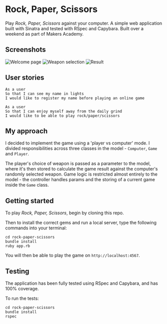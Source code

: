 # Rock, Paper, Scissors

Play *Rock, Paper, Scissors* against your computer. A simple web application built with Sinatra and tested with RSpec and Capybara. Built over a weekend as part of Makers Academy.

## Screenshots

![Welcome page]('./public/screenshots/welcome.png')
![Weapon selection]('./public/screenshots/play.png')
![Result]('./public/screenshots/result.png')

## User stories
```
As a user
So that I can see my name in lights
I would like to register my name before playing an online game

As a user
So that I can enjoy myself away from the daily grind
I would like to be able to play rock/paper/scissors
```

## My approach

I decided to implement the game using a 'player vs computer' mode. I divided responsibilities across three classes in the model - `Computer`, `Game` and `Player`.

The player's choice of weapon is passed as a parameter to the model, where it's then stored to calculate the game result against the computer's randomly selected weapon. Game logic is restricted almost entirely to the model - the controller handles params and the storing of a current game inside the `Game` class.

## Getting started

To play _Rock, Paper, Scissors_, begin by cloning this repo.

Then to install the correct gems and run a local server, type the following commands into your terminal:
```
cd rock-paper-scissors
bundle install
ruby app.rb
```
You will then be able to play the game on `http://localhost:4567`.

## Testing

The application has been fully tested using RSpec and Capybara, and has 100% coverage.

To run the tests:
```
cd rock-paper-scissors
bundle install
rspec
```
